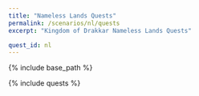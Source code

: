 ```yaml
---
title: "Nameless Lands Quests"
permalink: /scenarios/nl/quests
excerpt: "Kingdom of Drakkar Nameless Lands Quests"

quest_id: nl
---
```


{% include base_path %}

{% include quests %}
